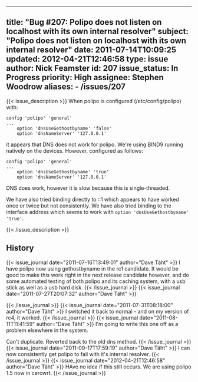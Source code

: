 
---
title: "Bug #207: Polipo does not listen on localhost with its own internal resolver"
subject: "Polipo does not listen on localhost with its own internal resolver"
date: 2011-07-14T10:09:25
updated: 2012-04-21T12:46:58
type: issue
author: Nick Feamster
id: 207
issue_status: In Progress
priority: High
assignee: Stephen Woodrow
aliases:
    - /issues/207
---

{{< issue_description >}}
When polipo is configured (/etc/config/polipo) with:

    config 'polipo' 'general'
    ...
        option 'dnsUseGethostbyname' 'false'
        option 'dnsNameServer' '127.0.0.1'

it appears that DNS does not work for polipo. We're using BIND9 running
natively on the devices. However, configured as follows:

    config 'polipo' 'general'
    ...
        option 'dnsUseGethostbyname' 'true'
        option 'dnsNameServer' '127.0.0.1'

DNS does work, however it is slow because this is single-threaded.

We have also tried binding directly to ::1 which appears to have worked
once or twice but not consistently. We have also tried binding to the
interface address which seems to work with
`option 'dnsUseGethostbyname' 'true'`.


{{< /issue_description >}}

## History
{{< issue_journal date="2011-07-16T13:49:01" author="Dave Täht" >}}
I have polipo now using gethostbyname in the rc1 candidate. It would be
good to make this work right in the next release candidate however, and
do some automated testing of both polipo and its caching system, with a
usb stick as well as a usb hard disk.
{{< /issue_journal >}}
{{< issue_journal date="2011-07-27T20:07:32" author="Dave Täht" >}}

{{< /issue_journal >}}
{{< issue_journal date="2011-07-31T08:18:00" author="Dave Täht" >}}
I switched it back to normal - and on my version of rc4, it worked.
{{< /issue_journal >}}
{{< issue_journal date="2011-08-11T11:41:59" author="Dave Täht" >}}
I'm going to write this one off as a problem elsewhere in the system.

Can't duplicate. Reverted back to the old dns method.
{{< /issue_journal >}}
{{< issue_journal date="2011-09-17T17:59:19" author="Dave Täht" >}}
I can now consistently get polipo to fail with it's internal resolver.
{{< /issue_journal >}}
{{< issue_journal date="2012-04-21T12:46:58" author="Dave Täht" >}}
HAve no idea if this still occurs. We are using polipo 1.5 now in
cerowrt.
{{< /issue_journal >}}

